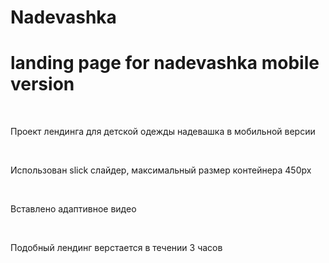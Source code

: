 # Nadevashka
 <h1>landing page for nadevashka mobile version</h1>
 <br>
  <p>Проект лендинга для детской одежды надевашка в мобильной версии</p>
<br>
  <p>Использован slick слайдер, максимальный размер контейнера 450px</p>
<br>
  <p>Вставлено адаптивное видео</p>
<br>
<p>Подобный лендинг верстается в течении 3 часов</p>
